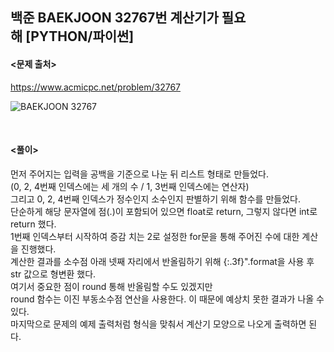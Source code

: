 ## 백준 BAEKJOON 32767번 계산기가 필요해 [PYTHON/파이썬]

#### <문제 출처><br>
https://www.acmicpc.net/problem/32767

![BAEKJOON 32767](https://img1.daumcdn.net/thumb/R1280x0/?scode=mtistory2&fname=https%3A%2F%2Fblog.kakaocdn.net%2Fdn%2Fc32QY9%2FbtsK67fri5i%2FHswsLd8wIWKncwZtrZpHvk%2Fimg.png)

<br>

#### <풀이><br>

먼저 주어지는 입력을 공백을 기준으로 나눈 뒤 리스트 형태로 만들었다.  
(0, 2, 4번째 인덱스에는 세 개의 수 / 1, 3번째 인덱스에는 연산자)  
그리고 0, 2, 4번째 인덱스가 정수인지 소수인지 판별하기 위해 함수를 만들었다.  
단순하게 해당 문자열에 점(.)이 포함되어 있으면 float로 return, 그렇지 않다면 int로 return 했다.  
1번째 인덱스부터 시작하여 증감 치는 2로 설정한 for문을 통해 주어진 수에 대한 계산을 진행했다.  
계산한 결과를 소수점 아래 넷째 자리에서 반올림하기 위해 {:.3f}".format을 사용 후 str 값으로 형변환 했다.  
여기서 중요한 점이 round 통해 반올림할 수도 있겠지만  
round 함수는 이진 부동소수점 연산을 사용한다. 이 때문에 예상치 못한 결과가 나올 수 있다.  
마지막으로 문제의 예제 출력처럼 형식을 맞춰서 계산기 모양으로 나오게 출력하면 된다.  